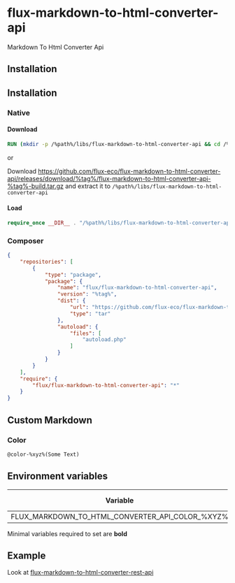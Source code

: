 # flux-markdown-to-html-converter-api

Markdown To Html Converter Api

## Installation

## Installation

### Native

#### Download

```dockerfile
RUN (mkdir -p /%path%/libs/flux-markdown-to-html-converter-api && cd /%path%/libs/flux-markdown-to-html-converter-api && wget -O - https://github.com/flux-eco/flux-markdown-to-html-converter-api/releases/download/%tag%/flux-markdown-to-html-converter-api-%tag%-build.tar.gz | tar -xz --strip-components=1)
```

or

Download https://github.com/flux-eco/flux-markdown-to-html-converter-api/releases/download/%tag%/flux-markdown-to-html-converter-api-%tag%-build.tar.gz and extract it to `/%path%/libs/flux-markdown-to-html-converter-api`

#### Load

```php
require_once __DIR__ . "/%path%/libs/flux-markdown-to-html-converter-api/autoload.php";
```

### Composer

```json
{
    "repositories": [
        {
            "type": "package",
            "package": {
                "name": "flux/flux-markdown-to-html-converter-api",
                "version": "%tag%",
                "dist": {
                    "url": "https://github.com/flux-eco/flux-markdown-to-html-converter-api/releases/download/%tag%/flux-markdown-to-html-converter-api-%tag%-build.tar.gz",
                    "type": "tar"
                },
                "autoload": {
                    "files": [
                        "autoload.php"
                    ]
                }
            }
        }
    ],
    "require": {
        "flux/flux-markdown-to-html-converter-api": "*"
    }
}
```

## Custom Markdown

### Color

```markdown
@color-%xyz%(Some Text)
```

## Environment variables

| Variable | Description | Default value |
| -------- | ----------- | ------------- |
| FLUX_MARKDOWN_TO_HTML_CONVERTER_API_COLOR_%XYZ% | Color | *-* |

Minimal variables required to set are **bold**

## Example

Look at [flux-markdown-to-html-converter-rest-api](https://github.com/flux-caps/flux-markdown-to-html-converter-rest-api)
